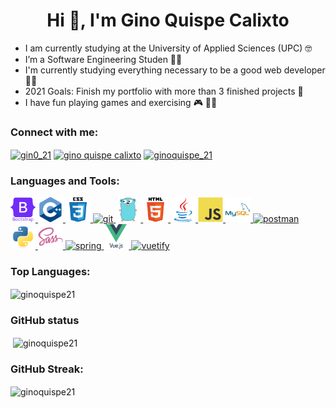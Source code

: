 <h1 align="center">Hi 👋, I'm Gino Quispe Calixto</h1>  

 - I am currently studying at the University of Applied Sciences (UPC) 🤓
- I’m a Software Engineering Studen 👨‍🎓
- I'm currently studying everything necessary to be a good web developer 👨‍💻
- 2021 Goals: Finish my portfolio with more than 3 finished projects 🥅
- I have fun playing games and exercising 🎮 🏃‍♂️
  
<h3 align="left">Connect with me:</h3>  
<p align="left">  
<a href="https://twitter.com/gin0_21" target="blank"><img align="center" src="https://cdn.jsdelivr.net/npm/simple-icons@3.0.1/icons/twitter.svg" alt="gin0_21" height="30" width="40" /></a>  
<a href="https://fb.com/gino quispe calixto" target="blank"><img align="center" src="https://cdn.jsdelivr.net/npm/simple-icons@3.0.1/icons/facebook.svg" alt="gino quispe calixto" height="30" width="40" /></a>  
<a href="https://instagram.com/ginoquispe_21" target="blank"><img align="center" src="https://cdn.jsdelivr.net/npm/simple-icons@3.0.1/icons/instagram.svg" alt="ginoquispe_21" height="30" width="40" /></a>  
  
<h3 align="left">Languages and Tools:</h3>  
<p align="left"> <a href="https://getbootstrap.com" target="_blank"> <img src="https://raw.githubusercontent.com/devicons/devicon/master/icons/bootstrap/bootstrap-plain-wordmark.svg" alt="bootstrap" width="40" height="40"/> </a> <a href="https://www.w3schools.com/cpp/" target="_blank"> <img src="https://raw.githubusercontent.com/devicons/devicon/master/icons/cplusplus/cplusplus-original.svg" alt="cplusplus" width="40" height="40"/> </a> <a href="https://www.w3schools.com/css/" target="_blank"> <img src="https://raw.githubusercontent.com/devicons/devicon/master/icons/css3/css3-original-wordmark.svg" alt="css3" width="40" height="40"/> </a> <a href="https://git-scm.com/" target="_blank"> <img src="https://www.vectorlogo.zone/logos/git-scm/git-scm-icon.svg" alt="git" width="40" height="40"/> </a> <a href="https://golang.org" target="_blank"> <img src="https://raw.githubusercontent.com/devicons/devicon/master/icons/go/go-original.svg" alt="go" width="40" height="40"/> </a> <a href="https://www.w3.org/html/" target="_blank"> <img src="https://raw.githubusercontent.com/devicons/devicon/master/icons/html5/html5-original-wordmark.svg" alt="html5" width="40" height="40"/> </a> <a href="https://www.java.com" target="_blank"> <img src="https://raw.githubusercontent.com/devicons/devicon/master/icons/java/java-original.svg" alt="java" width="40" height="40"/> </a> <a href="https://developer.mozilla.org/en-US/docs/Web/JavaScript" target="_blank"> <img src="https://raw.githubusercontent.com/devicons/devicon/master/icons/javascript/javascript-original.svg" alt="javascript" width="40" height="40"/> </a> <a href="https://www.mysql.com/" target="_blank"> <img src="https://raw.githubusercontent.com/devicons/devicon/master/icons/mysql/mysql-original-wordmark.svg" alt="mysql" width="40" height="40"/> </a> <a href="https://postman.com" target="_blank"> <img src="https://www.vectorlogo.zone/logos/getpostman/getpostman-icon.svg" alt="postman" width="40" height="40"/> </a> <a href="https://www.python.org" target="_blank"> <img src="https://raw.githubusercontent.com/devicons/devicon/master/icons/python/python-original.svg" alt="python" width="40" height="40"/> </a> <a href="https://sass-lang.com" target="_blank"> <img src="https://raw.githubusercontent.com/devicons/devicon/master/icons/sass/sass-original.svg" alt="sass" width="40" height="40"/> </a> <a href="https://spring.io/" target="_blank"> <img src="https://www.vectorlogo.zone/logos/springio/springio-icon.svg" alt="spring" width="40" height="40"/> </a> <a href="https://vuejs.org/" target="_blank"> <img src="https://raw.githubusercontent.com/devicons/devicon/master/icons/vuejs/vuejs-original-wordmark.svg" alt="vuejs" width="40" height="40"/> </a> <a href="https://vuetifyjs.com/en/" target="_blank"> <img src="https://bestofjs.org/logos/vuetify.svg" alt="vuetify" width="40" height="40"/> </a> </p>  

### Top Languages:

<p><img align="center" src="https://github-readme-stats.vercel.app/api/top-langs?username=ginoquispe21&show_icons=true&locale=en&layout=compact" alt="ginoquispe21" /></p>  

### GitHub status

<p>&nbsp;<img align="center" src="https://github-readme-stats.vercel.app/api?username=ginoquispe21&show_icons=true&locale=en" alt="ginoquispe21" /></p>  

### GitHub Streak:

<p><img align="center" src="https://github-readme-streak-stats.herokuapp.com/?user=ginoquispe21&" alt="ginoquispe21" /></p>
